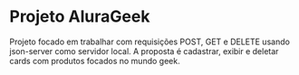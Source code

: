 # Projeto AluraGeek

Projeto focado em trabalhar com requisições POST, GET e DELETE usando json-server como servidor local. A proposta é cadastrar, exibir e deletar cards com produtos focados no mundo geek.